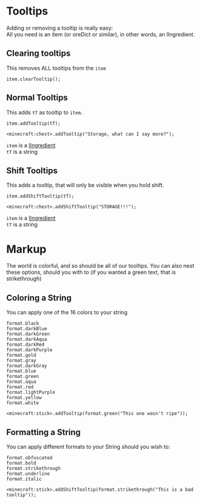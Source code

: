 # Tooltips

Adding or removing a tooltip is really easy:  
All you need is an item (or oreDict or similar), in other words, an IIngredient.

## Clearing tooltips
This removes ALL tooltips from the `item`
```
item.clearTooltip();
```

## Normal Tooltips
This adds `tT` as tooltip to `item`.
```
item.addTooltip(tT);

<minecraft:chest>.addTooltip("Storage, what can I say more?");
```
`item` is a [IIngredient](/Vanilla/Variable_Types/IIngredient/)  
`tT` is a string

## Shift Tooltips
This adds a tooltip, that will only be visible when you hold shift.
```
item.addShiftTooltip(tT);

<minecraft:chest>.addShiftTooltip("STORAGE!!!");
```
`item` is a [IIngredient](/Vanilla/Variable_Types/IIngredient/)  
`tT` is a string

# Markup
The world is colorful, and so should be all of our tooltips.
You can also nest these options, should you with to (if you wanted a green text, that is strikethrough)

## Coloring a String

You can apply one of the 16 colors to your string
```
format.black
format.darkBlue
format.darkGreen
format.darkAqua
format.darkRed
format.darkPurple
format.gold
format.gray
format.darkGray
format.blue
format.green
format.aqua
format.red
format.lightPurple
format.yellow
format.white
```

```
<minecraft:stick>.addTooltip(format.green("This one wasn't ripe"));
```

## Formatting a String
You can apply different formats to your String should you wish to:
```
format.obfuscated
format.bold
format.strikethrough
format.underline
format.italic
```

```
<minecraft:stick>.addShiftTooltip(format.strikethrough("This is a bad tooltip"));
```